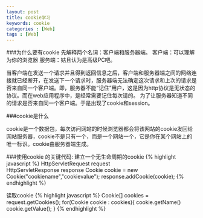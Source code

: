 ```yaml
---
layout: post
title: cookie学习
keywords: cookie
categories : [Web]
tags : [Web]
---
```

###为什么要有cookie
先解释两个名词：客户端和服务器端。
客户端：可以理解为你的浏览器
服务端：姑且认为是高级PC吧。

当客户端在发送一个请求并且得到返回信息之后，客户端和服务器端之间的网络连接就已经断开，在发送下一个请求时，服务器端无法确定这次请求和上次的请求是否来自同一个客户端。即，服务器不能“记住”用户，这是因为http协议是无状态的协议。而在web应用程序中，是经常需要记住每次请的。
为了让服务器知道不同的请求是否来自同一个客户端。于是出现了cookie和session。

###cookie是什么 

cookie是一个数据包，每次访问网站的时候浏览器都会将该网站的cookie发回给网站服务器，cookie不是只有一个，而是一个网站一个，它是你在某个网站上的唯一标识。cookie由服务器端生成。

###使用cookie 的关键代码:
建立一个无生命周期的cookie
{% highlight javascript %}
    HttpServletRequest request  
    HttpServletResponse response
    Cookie cookie = new Cookie("cookiename","cookievalue");
    response.addCookie(cookie);
{% endhighlight %}

读取cookie
{% highlight javascript %}
    Cookie[] cookies = request.getCookies();
    for(Cookie cookie : cookies){
    cookie.getName() 
    cookie.getValue(); 
}
{% endhighlight %}



